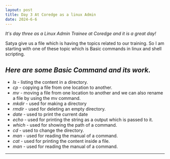 ```yaml
---
layout: post
title: Day 3 At Coredge as a linux Admin
date: 2024-6-6
---
```


*It's day three as a Linux Admin Trainee at Coredge and it is a great day!*

Satya give us a file which is having the topics related to our training.
So I am starting with one of these topic which is Basic commands in linux and shell scripting.

*Here are some Basic Command and its work.*
---

 - *ls* - listing the content in a directory.
 - *cp* - copying a file from one location to another.
 - *mv* - moving a file from one location to another and we can also rename a file by using the mv command.
 - *mkdir* - used for making a directory
 - *rmdir* - used for deleting an empty directory.
 - *date*  - used to print the current date
 - *echo* - used for printing the string as a output which is passed to it.
 - *which* - used for showing the path of a command.
 - *cd* - used to change the directory.
 - *man* - used for reading the manual of a command.
 - *cat* - used for printing the content inside a file.
 - *man* - used for reading the manual of a command.

---
